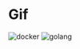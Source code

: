 # Gif
![docker](https://user-images.githubusercontent.com/57319907/91477333-d77c5700-e8bb-11ea-81ec-5a95b05cde3f.gif)
![golang](https://user-images.githubusercontent.com/57319907/91477512-11e5f400-e8bc-11ea-8490-6d02ca25058d.gif)

